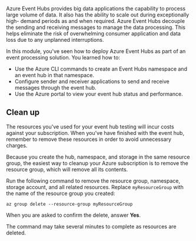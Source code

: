 Azure Event Hubs provides big data applications the capability to process large volume of data. It also has the ability to scale out during exceptionally high- demand periods as and when required. Azure Event Hubs decouple the sending and receiving messages to manage the data processing. This helps eliminate the risk of overwhelming consumer application and data loss due to any unplanned interruptions.

In this module, you've seen how to deploy Azure Event Hubs as part of an event processing solution. 
You learned how to:

- Use the Azure CLI commands to create an Event Hubs namespace and an event hub in that namespace. 
- Configure sender and receiver applications to send and receive messages through the event hub.
- Use the Azure portal to view your event hub status and performance.

## Clean up 
<!---TODO: Do we need to include cleanup for the free education tier?--->

The resources you've used for your event hub testing will incur costs against your subscription. When you've have finished with the event hub, remember to remove these resources in order to avoid unnecessary charges.

Because you create the hub, namespace, and storage in the same resource group, the easiest way to cleanup your Azure subscription is to remove the resource group, which will remove all its contents. 

Run the following command to remove the resource group, namespace, storage account, and all related resources. Replace `myResourceGroup` with the name of the resource group you created:

```azurecli
az group delete --resource-group myResourceGroup
```

When you are asked to confirm the delete, answer **Yes**.

The command may take several minutes to complete as resources are deleted.
